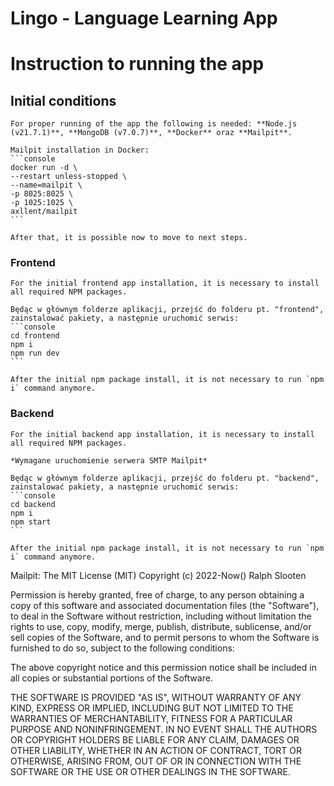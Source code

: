 # Lingo - Language Learning App 
# Instruction to running the app

## Initial conditions

    For proper running of the app the following is needed: **Node.js (v21.7.1)**, **MongoDB (v7.0.7)**, **Docker** oraz **Mailpit**.

    Mailpit installation in Docker:
    ```console
    docker run -d \
    --restart unless-stopped \
    --name=mailpit \
    -p 8025:8025 \
    -p 1025:1025 \
    axllent/mailpit
    ```

    After that, it is possible now to move to next steps.

### Frontend

    For the initial frontend app installation, it is necessary to install all required NPM packages.

    Będąc w głównym folderze aplikacji, przejść do folderu pt. "frontend", zainstalować pakiety, a następnie uruchomić serwis:
    ```console
    cd frontend
    npm i
    npm run dev
    ```

    After the initial npm package install, it is not necessary to run `npm i` command anymore.

### Backend

    For the initial backend app installation, it is necessary to install all required NPM packages.
    
    *Wymagane uruchomienie serwera SMTP Mailpit*

    Będąc w głównym folderze aplikacji, przejść do folderu pt. "backend", zainstalować pakiety, a następnie uruchomić serwis:
    ```console
    cd backend
    npm i
    npm start
    ```

    After the initial npm package install, it is not necessary to run `npm i` command anymore.

Mailpit:
The MIT License (MIT)
Copyright (c) 2022-Now() Ralph Slooten

Permission is hereby granted, free of charge, to any person obtaining
a copy of this software and associated documentation files (the
"Software"), to deal in the Software without restriction, including
without limitation the rights to use, copy, modify, merge, publish,
distribute, sublicense, and/or sell copies of the Software, and to
permit persons to whom the Software is furnished to do so, subject to
the following conditions:

The above copyright notice and this permission notice shall be
included in all copies or substantial portions of the Software.

THE SOFTWARE IS PROVIDED "AS IS", WITHOUT WARRANTY OF ANY KIND,
EXPRESS OR IMPLIED, INCLUDING BUT NOT LIMITED TO THE WARRANTIES OF
MERCHANTABILITY, FITNESS FOR A PARTICULAR PURPOSE AND
NONINFRINGEMENT. IN NO EVENT SHALL THE AUTHORS OR COPYRIGHT HOLDERS BE
LIABLE FOR ANY CLAIM, DAMAGES OR OTHER LIABILITY, WHETHER IN AN ACTION
OF CONTRACT, TORT OR OTHERWISE, ARISING FROM, OUT OF OR IN CONNECTION
WITH THE SOFTWARE OR THE USE OR OTHER DEALINGS IN THE SOFTWARE.
